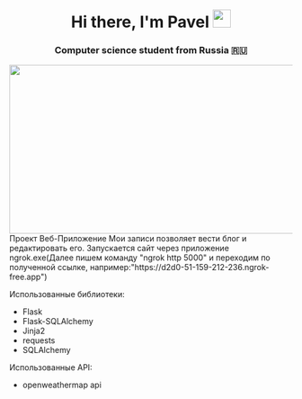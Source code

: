 <h1 align="center">Hi there, I'm Pavel
<img src="https://github.com/blackcater/blackcater/raw/main/images/Hi.gif" height="32"/></h1>
<h3 align="center">Computer science student from Russia 🇷🇺</h3>
<div align="center">
  <img src="https://media.giphy.com/media/dWesBcTLavkZuG35MI/giphy.gif" width="600" height="300"/>
</div>
Проект Веб-Приложение Мои записи позволяет вести блог и редактировать его. Запускается сайт через приложение ngrok.exe(Далее пишем команду "ngrok http 5000" и переходим по полученной ссылке, например:"https://d2d0-51-159-212-236.ngrok-free.app")

Использованные библиотеки:
- Flask
- Flask-SQLAlchemy
- Jinja2
- requests
- SQLAlchemy

Использованные API:
- openweathermap api
